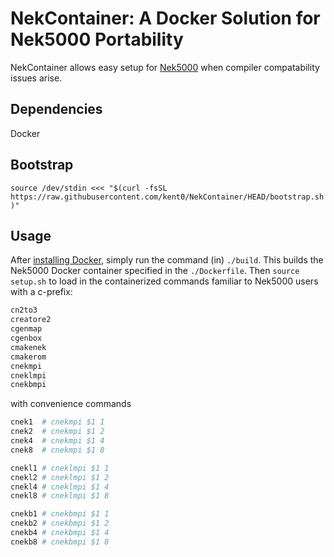 # NekContainer: A Docker Solution for Nek5000 Portability

NekContainer allows easy setup for [Nek5000](https://nek5000.mcs.anl.gov) when compiler compatability issues arise.

## Dependencies

Docker

## Bootstrap

`source /dev/stdin <<< "$(curl -fsSL https://raw.githubusercontent.com/kent0/NekContainer/HEAD/bootstrap.sh)"`

## Usage

After [installing Docker](https://docs.docker.com/engine/install/), simply run the command (in) `./build`. This builds the Nek5000 Docker container specified in the `./Dockerfile`. Then `source setup.sh` to load in the containerized commands familiar to Nek5000 users with a c-prefix:

```bash
cn2to3
creatore2
cgenmap
cgenbox
cmakenek
cmakerom
cnekmpi
cneklmpi
cnekbmpi
```

with convenience commands

```bash
cnek1  # cnekmpi $1 1
cnek2  # cnekmpi $1 2
cnek4  # cnekmpi $1 4
cnek8  # cnekmpi $1 8

cnekl1 # cneklmpi $1 1
cnekl2 # cneklmpi $1 2
cnekl4 # cneklmpi $1 4
cnekl8 # cneklmpi $1 8

cnekb1 # cnekbmpi $1 1
cnekb2 # cnekbmpi $1 2
cnekb4 # cnekbmpi $1 4
cnekb8 # cnekbmpi $1 8
```
